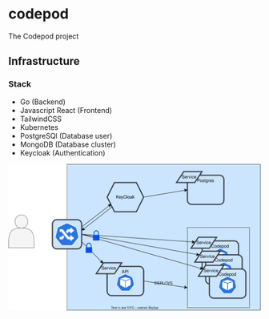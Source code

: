# codepod
The Codepod project

## Infrastructure

### Stack

- Go                (Backend)
- Javascript React  (Frontend)
- TailwindCSS
- Kubernetes
- PostgreSQl        (Database user)
- MongoDB           (Database cluster)
- Keycloak          (Authentication)

![InfrastructureCodepod](https://raw.githubusercontent.com/gKits/codepod/dfde8cfce350a2b6189821a858b578831983f47c/docs/codepod.drawio.svg)
